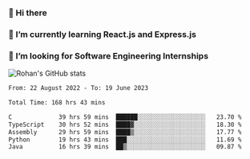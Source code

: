 ### 👋 Hi there 

<!--
**rohznmdev/rohznmdev** is a ✨ _special_ ✨ repository because its `README.md` (this file) appears on your GitHub profile.

Here are some ideas to get you started:

- 🔭 I’m currently working on ...
- 🌱 I’m currently learning Ruby and Ruby on Rails
- 👯 I’m looking to collaborate on ...
- 🤔 I’m looking for help with ...
- 💬 Ask me about ...
- 📫 How to reach me: ...
- 😄 Pronouns: ...
- ⚡ Fun fact: ...
-->
### 🌱 I’m currently learning React.js and Express.js
### 🤔 I’m looking for Software Engineering Internships
![Rohan's GitHub stats](https://github-readme-stats.vercel.app/api?username=rohznmdev&theme=dark&show_icons=true)

<!--START_SECTION:waka-->

```txt
From: 22 August 2022 - To: 19 June 2023

Total Time: 168 hrs 43 mins

C             39 hrs 59 mins  ██████░░░░░░░░░░░░░░░░░░░   23.70 %
TypeScript    30 hrs 52 mins  ████▓░░░░░░░░░░░░░░░░░░░░   18.30 %
Assembly      29 hrs 59 mins  ████▒░░░░░░░░░░░░░░░░░░░░   17.77 %
Python        19 hrs 43 mins  ███░░░░░░░░░░░░░░░░░░░░░░   11.69 %
Java          16 hrs 39 mins  ██▒░░░░░░░░░░░░░░░░░░░░░░   09.87 %
```

<!--END_SECTION:waka-->
